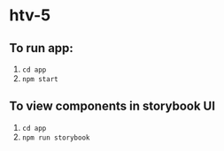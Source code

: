 # htv-5

## To run app:
1. `cd app`
2. `npm start`

## To view components in storybook UI
1. `cd app`
2. `npm run storybook`
